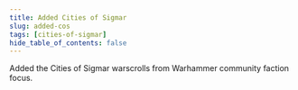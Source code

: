 ```yaml
---
title: Added Cities of Sigmar
slug: added-cos
tags: [cities-of-sigmar]
hide_table_of_contents: false
---
```


Added the Cities of Sigmar warscrolls from Warhammer community faction focus.
